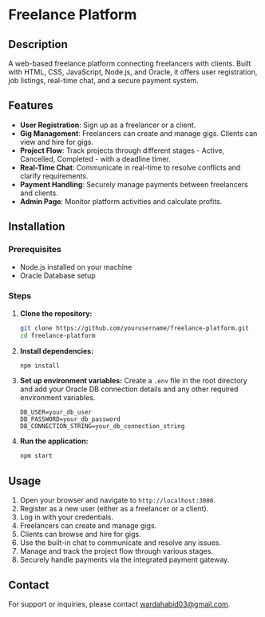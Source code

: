 # Freelance Platform

## Description

A web-based freelance platform connecting freelancers with clients. Built with HTML, CSS, JavaScript, Node.js, and Oracle, it offers user registration, job listings, real-time chat, and a secure payment system.

## Features

- **User Registration**: Sign up as a freelancer or a client.
- **Gig Management**: Freelancers can create and manage gigs. Clients can view and hire for gigs.
- **Project Flow**: Track projects through different stages - Active, Cancelled, Completed - with a deadline timer.
- **Real-Time Chat**: Communicate in real-time to resolve conflicts and clarify requirements.
- **Payment Handling**: Securely manage payments between freelancers and clients.
- **Admin Page**: Monitor platform activities and calculate profits.

## Installation

### Prerequisites

- Node.js installed on your machine
- Oracle Database setup

### Steps

1. **Clone the repository:**
    ```bash
    git clone https://github.com/yourusername/freelance-platform.git
    cd freelance-platform
    ```

2. **Install dependencies:**
    ```bash
    npm install
    ```

3. **Set up environment variables:**
    Create a `.env` file in the root directory and add your Oracle DB connection details and any other required environment variables.
    ```env
    DB_USER=your_db_user
    DB_PASSWORD=your_db_password
    DB_CONNECTION_STRING=your_db_connection_string
    ```

4. **Run the application:**
    ```bash
    npm start
    ```

## Usage

1. Open your browser and navigate to `http://localhost:3000`.
2. Register as a new user (either as a freelancer or a client).
3. Log in with your credentials.
4. Freelancers can create and manage gigs.
5. Clients can browse and hire for gigs.
6. Use the built-in chat to communicate and resolve any issues.
7. Manage and track the project flow through various stages.
8. Securely handle payments via the integrated payment gateway.


## Contact

For support or inquiries, please contact wardahabid03@gmail.com.
